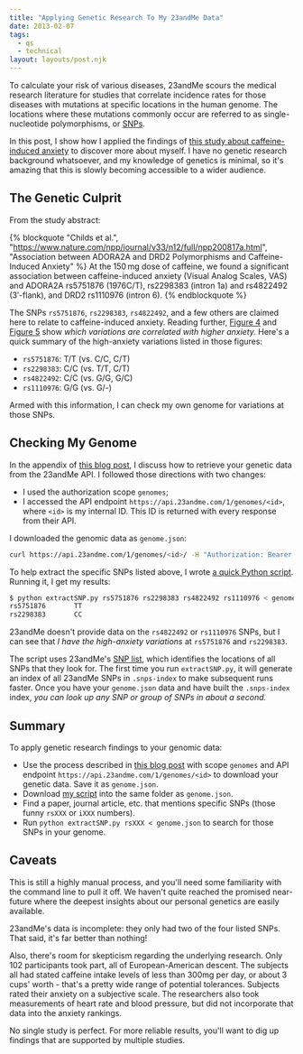 ```yaml
---
title: "Applying Genetic Research To My 23andMe Data"
date: 2013-02-07
tags:
  - qs
  - technical
layout: layouts/post.njk
---
```


To calculate your risk of various diseases, 23andMe scours the medical research literature for studies that correlate incidence rates for those diseases with mutations at specific locations in the human genome. The locations where these mutations commonly occur are referred to as single-nucleotide polymorphisms, or [SNPs](http://en.wikipedia.org/wiki/Single-nucleotide_polymorphism).

In this post, I show how I applied the findings of [this study about caffeine-induced anxiety](http://www.nature.com/npp/journal/v33/n12/full/npp200817a.html) to discover more about myself. I have no genetic research background whatsoever, and my knowledge of genetics is minimal, so it's amazing that this is slowly becoming accessible to a wider audience.

<!-- more -->

## The Genetic Culprit

From the study abstract:

{% blockquote "Childs et al.", "https://www.nature.com/npp/journal/v33/n12/full/npp200817a.html", "Association between ADORA2A and DRD2 Polymorphisms and Caffeine-Induced Anxiety" %}
At the 150 mg dose of caffeine, we found a significant association between caffeine-induced anxiety (Visual Analog Scales, VAS) and ADORA2A rs5751876 (1976C/T), rs2298383 (intron 1a) and rs4822492 (3′-flank), and DRD2 rs1110976 (intron 6).
{% endblockquote %}

The SNPs `rs5751876`, `rs2298383`, `rs4822492`, and a few others are claimed here to relate to caffeine-induced anxiety. Reading further, [Figure 4](http://www.nature.com/npp/journal/v33/n12/fig_tab/npp200817f4.html#figure-title) and [Figure 5](http://www.nature.com/npp/journal/v33/n12/fig_tab/npp200817t4.html#figure-title) show *which variations are correlated with higher anxiety.* Here's a quick summary of the high-anxiety variations listed in those figures:

- `rs5751876`: T/T (vs. C/C, C/T)
- `rs2298383`: C/C (vs. T/T, C/T)
- `rs4822492`: C/C (vs. G/G, G/C)
- `rs1110976`: G/G (vs. G/-)

Armed with this information, I can check my own genome for variations at those SNPs.

## Checking My Genome

In the appendix of [this blog post](/posts/2013-02-04-the-behavioral-economics-of-23andme-results/), I discuss how to retrieve your genetic data from the 23andMe API. I followed those directions with two changes:

- I used the authorization scope `genomes`;
- I accessed the API endpoint `https://api.23andme.com/1/genomes/<id>`, where `<id>` is my internal ID. This ID is returned with every response from their API.

I downloaded the genomic data as `genome.json`:

```bash
curl https://api.23andme.com/1/genomes/<id>/ -H "Authorization: Bearer <access_token>" > genome.json
```

To help extract the specific SNPs listed above, I wrote
[a quick Python script](https://github.com/candu/quantified-savagery-files/blob/master/Genetics/extractSNP.py).
Running it, I get my results:

```bash
$ python extractSNP.py rs5751876 rs2298383 rs4822492 rs1110976 < genome.json
rs5751876       TT
rs2298383       CC
```

23andMe doesn't provide data on the `rs4822492` or `rs1110976` SNPs, but I can see that *I have the high-anxiety variations* at `rs5751876` and `rs2298383`.

The script uses 23andMe's [SNP list](https://api.23andme.com/res/txt/snps.data), which identifies the locations of all SNPs that they look for. The first time you run `extractSNP.py`, it will generate an index of all 23andMe SNPs in `.snps-index` to make subsequent runs faster. Once you have your `genome.json` data and have built the `.snps-index` index, *you can look up any SNP or group of SNPs in about a second.*

## Summary

To apply genetic research findings to your genomic data:

- Use the process described in [this blog post](/posts/2013-02-04-the-behavioral-economics-of-23andme-results/) with scope `genomes` and API endpoint `https://api.23andme.com/1/genomes/<id>` to download your genetic data. Save it as `genome.json`.
- Download [my script](https://github.com/candu/quantified-savagery-files/blob/master/Genetics/extractSNP.py) into the same folder as `genome.json`.
- Find a paper, journal article, etc. that mentions specific SNPs (those funny `rsXXX` or `iXXX` numbers).
- Run `python extractSNP.py rsXXX < genome.json` to search for those SNPs in your genome.

## Caveats

This is still a highly manual process, and you'll need some familiarity with the command line to pull it off. We haven't quite reached the promised near-future where the deepest insights about our personal genetics are easily available.

23andMe's data is incomplete: they only had two of the four listed SNPs. That said, it's far better than nothing!

Also, there's room for skepticism regarding the underlying research. Only 102 participants took part, all of European-American descent. The subjects all had stated caffeine intake levels of less than 300mg per day, or about 3 cups' worth - that's a pretty wide range of potential tolerances. Subjects rated their anxiety on a subjective scale. The researchers also took measurements of heart rate and blood pressure, but did not incorporate that data into the anxiety rankings.

No single study is perfect. For more reliable results, you'll want to dig up findings that are supported by multiple studies.
